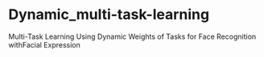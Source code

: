 # Dynamic_multi-task-learning
Multi-Task Learning Using Dynamic Weights of Tasks for Face Recognition withFacial Expression

